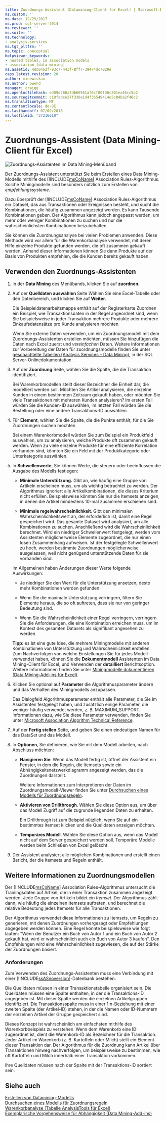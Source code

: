 ```yaml
---
title: Zuordnungs-Assistent (Datamining-Client für Excel) | Microsoft-Dokumentation
ms.custom: ''
ms.date: 12/29/2017
ms.prod: sql-server-2014
ms.reviewer: ''
ms.suite: ''
ms.technology:
- analysis-services
ms.tgt_pltfrm: ''
ms.topic: conceptual
helpviewer_keywords:
- nested tables, in association models
- association [data mining]
ms.assetid: 4db6462f-93c7-443f-8ff7-39474dc7029e
caps.latest.revision: 20
author: minewiskan
ms.author: owend
manager: craigg
ms.openlocfilehash: ed09d260a7db66561af6cf80136c801ea46cc5a2
ms.sourcegitcommit: c18fadce27f330e1d4f36549414e5c84ba2f46c2
ms.translationtype: MT
ms.contentlocale: de-DE
ms.lasthandoff: 07/02/2018
ms.locfileid: "37216610"
---
```

# <a name="associate-wizard-data-mining-client-for-excel"></a>Zuordnungs-Assistent (Data Mining-Client für Excel)
  ![Zuordnungs-Assistenten im Data Mining-Menüband](media/dmc-associate.gif "Zuordnungs-Assistent im Data Mining-Menüband")  
  
 Der Zuordnungs-Assistent unterstützt Sie beim Erstellen eines Data Mining-Modells mithilfe des [!INCLUDE[msCoName](../includes/msconame-md.md)] Association Rules-Algorithmus. Solche Miningmodelle sind besonders nützlich zum Erstellen von *empfehlungssysteme*.  
  
 Dazu überprüft der [!INCLUDE[msCoName](../includes/msconame-md.md)] Association Rules-Algorithmus ein Dataset, das aus Transaktionen oder Ereignissen besteht, und sucht die Kombinationen, die häufig zusammen angezeigt werden. Es kann Tausende Kombinationen geben. Der Algorithmus kann jedoch angepasst werden, um mehr oder weniger Kombinationen zu suchen und nur die wahrscheinlichsten Kombinationen beizubehalten.  
  
 Sie können die Zuordnungsanalyse bei vielen Problemen anwenden. Diese Methode wird vor allem für die Warenkorbanalyse verwendet, mit deren Hilfe einzelne Produkte gefunden werden, die oft zusammen gekauft werden. Anhand dieser Informationen können Sie dann Produkte auf der Basis von Produkten empfehlen, die die Kunden bereits gekauft haben.  
  
## <a name="using-the-associate-wizard"></a>Verwenden den Zuordnungs-Assistenten  
  
1.  In der **Data Mining** des Menübands, klicken Sie auf **zuordnen**.  
  
2.  Auf der **Quelldaten auswählen** Seite Wählen Sie eine Excel-Tabelle oder den Datenbereich, und klicken Sie auf **Weiter**.  
  
     Die Beispieldatenarbeitsmappe enthält auf der Registerkarte Zuordnen ein Beispiel, wie Transaktionsdaten in der Regel angeordnet sind, wenn Sie beispielsweise in jeder Transaktion mehrere Produkte oder mehrere Einkaufsdatensätze pro Kunde analysieren möchten.  
  
     Wenn Sie externe Daten verwenden, um ein Zuordnungsmodell mit dem Zuordnungs-Assistenten erstellen möchten, müssen Sie hinzufügen die Daten nach Excel zuerst und *vereinfachen* Daten. Weitere Informationen zur Vorbereitung der Daten für zuordnungsmodelle finden Sie unter [geschachtelte Tabellen &#40;Analysis Services – Data Mining&#41;](data-mining/nested-tables-analysis-services-data-mining.md), in der SQL Server-Onlinedokumentation.  
  
3.  Auf der **Zuordnung** Seite, wählen Sie die Spalte, die die Transaktion identifiziert.  
  
     Bei Warenkorbmodellen stellt dieser Bezeichner die Einheit dar, die modelliert werden soll. Möchten Sie Artikel analysieren, die einzelne Kunden in einem bestimmten Zeitraum gekauft haben, oder möchten Sie viele Transaktionen mit mehreren Kunden analysieren? Im ersten Fall würden Sie die Kunden-ID auswählen, im letzten Fall würden Sie die Bestellung oder eine andere Transaktions-ID auswählen.  
  
4.  Für **Element**, wählen Sie die Spalte, die die Punkte enthält, für die Sie Zuordnungen suchen möchten.  
  
     Bei einem Warenkorbmodell würden Sie zum Beispiel ein Produktfeld auswählen, um zu analysieren, welche Produkte oft zusammen gekauft werden. Wenn zu viele einzelne Produkte für eine effiziente Korrelation vorhanden sind, könnten Sie ein Feld mit der Produktkategorie oder Unterkategorie auswählen.  
  
5.  In **Schwellenwerte**, Sie können Werte, die steuern oder beeinflussen die Ausgabe des Modells festlegen:  
  
    -   **Minimale Unterstützung.** Gibt an, wie häufig eine Gruppe von Artikeln erscheinen muss, um als wichtig betrachtet zu werden. Der Algorithmus ignoriert alle Artikelkombinationen, die dieses Kriterium nicht erfüllen. Beispielsweise könnten Sie nur die Itemsets anzeigen, in denen die Artikel mindestens 10-mal zusammen erschienen sind.  
  
    -   **Minimale regelwahrscheinlichkeit**. Gibt den minimalen Wahrscheinlichkeitswert an, der erforderlich ist, damit eine Regel gespeichert wird. Das gesamte Dataset wird analysiert, um alle Kombinationen zu suchen. Anschließend wird die Wahrscheinlichkeit berechnet. Wird ein niedriger Schwellenwert festgelegt, werden vom Assistenten möglicherweise Elemente zugeordnet, die nur einen losen Zusammenhang aufweisen. Ist der festgelegte Schwellenwert zu hoch, werden bestimmte Zuordnungen möglicherweise ausgelassen, weil nicht genügend unterstützende Daten für sie vorhanden sind.  
  
     Im Allgemeinen haben Änderungen dieser Werte folgende Auswirkungen:  
  
    -   Je niedriger Sie den Wert für die Unterstützung ansetzen, desto mehr Kombinationen werden gefunden.  
  
    -   Wenn Sie die maximale Unterstützung verringern, filtern Sie Elemente heraus, die so oft auftreten, dass sie nur von geringer Bedeutung sind.  
  
    -   Wenn Sie die Wahrscheinlichkeit einer Regel verringern, verringern Sie die Anforderungen, die eine Kombination erreichen muss, um im Kontext des gesamten Datasets als signifikant angesehen zu werden.  
  
     **Tipp:** es ist eine gute Idee, die mehrere Miningmodelle mit anderen Kombinationen von Unterstützung und Wahrscheinlichkeit erstellen. Zum Nachverfolgen von welche Einstellungen Sie für jedes Modell verwendet haben, können Sie die **Dokumentmodell** Assistenten im Data Mining-Client für Excel, und Verwenden der **detailliert** Berichtsoption. Weitere Informationen finden Sie unter [Miningmodelle dokumentieren &#40;Data Mining-Add-ins für Excel&#41;](documenting-mining-models-data-mining-add-ins-for-excel.md).  
  
6.  Klicken Sie optional auf **Parameter** die Algorithmusparameter ändern und das Verhalten des Miningmodells anzupassen.  
  
     Das Dialogfeld Algorithmusparameter enthält alle Parameter, die Sie im Assistenten festgelegt haben, und zusätzlich einige Parameter, die weniger häufig verwendet werden, z. B. MAXIMUM_SUPPORT. Informationen dazu, wie Sie diese Parameter verwenden, finden Sie unter [Microsoft Association Algorithm Technical Reference](data-mining/microsoft-association-algorithm-technical-reference.md).  
  
7.  Auf der **Fertig stellen** Seite, und geben Sie einen eindeutigen Namen für das DataSet und das Modell.  
  
8.  In **Optionen**, Sie definieren, wie Sie mit dem Modell arbeiten, nach Abschluss möchten:  
  
    -   **Navigieren Sie**.  Wenn das Modell fertig ist, öffnet der Assistent ein Fenster, in dem die Regeln, die Itemsets sowie ein Abhängigkeitsnetzwerkdiagramm angezeigt werden, das die Zuordnungen darstellt.  
  
         Weitere Informationen zum Interpretieren der Daten im Zuordnungsmodell-Viewer finden Sie unter [Durchsuchen eines Modells für Zuordnungsregeln](browsing-an-association-rules-model.md).  
  
    -   **Aktivieren von Drillthrough**. Wählen Sie diese Option aus, um über das Modell Zugriff auf die zugrunde liegenden Daten zu erhalten.  
  
         Ein Drillthrough ist zum Beispiel nützlich, wenn Sie auf ein bestimmtes Itemset klicken und die Quelldaten anzeigen möchten.  
  
    -   **Temporäres Modell**. Wählen Sie diese Option aus, wenn das Modell nicht auf dem Server gespeichert werden soll. Temporäre Modelle werden beim Schließen von Excel gelöscht.  
  
9. Der Assistent analysiert alle möglichen Kombinationen und erstellt einen Bericht, der die Itemsets und Regeln enthält.  
  
## <a name="more-about-association-models"></a>Weitere Informationen zu Zuordnungsmodellen  
 Der [!INCLUDE[msCoName](../includes/msconame-md.md)] Association Rules-Algorithmus untersucht die Trainingsdaten auf Artikel, die in einer Transaktion zusammen angezeigt werden. Jede Gruppe von Artikeln bildet ein *Itemset*. Der Algorithmus zählt dann, wie häufig die einzelnen Itemsets auftreten, und berechnet die relative Bedeutung jedes Itemsets für alle Transaktionen.  
  
 Der Algorithmus verwendet diese Informationen zu Itemsets, um Regeln zu generieren, mit denen Zuordnungen vorhergesagt oder Empfehlungen abgegeben werden können. Eine Regel könnte beispielsweise wie folgt lauten: "Wenn der Benutzer ein Buch von Autor 1 und ein Buch von Autor 2 gekauft hat, wird er wahrscheinlich auch ein Buch von Autor 3 kaufen". Den Empfehlungen wird eine Wahrscheinlichkeit zugewiesen, die auf der Stärke der Zuordnungen basiert.  
  
### <a name="requirements"></a>Anforderungen  
 Zum Verwenden des Zuordnungs-Assistenten muss eine Verbindung mit einer [!INCLUDE[ssASnoversion](../includes/ssasnoversion-md.md)]-Datenbank bestehen.  
  
 Die Quelldaten müssen in einer Transaktionstabelle organisiert sein. Die Quelldaten müssen eine Spalte enthalten, in der die Transaktions-ID angegeben ist. Mit dieser Spalte werden die einzelnen Artikelgruppen identifiziert. Die Transaktionsspalte muss in einer 1:n-Beziehung mit einer zweiten Spalte (der Artikel-ID) stehen, in der die Namen oder ID-Nummern der einzelnen Artikel der Gruppe gespeichert sind.  
  
 Dieses Konzept ist wahrscheinlich am einfachsten mithilfe des Warenkorbbeispiels zu verstehen. Wenn dem Warenkorb eine ID zugeordnet ist, dient die Warenkorb-ID als Bezeichner für die Transaktion. Jeder Artikel im Warenkorb (z. B. Kartoffeln oder Milch) stellt ein Element dieser Transaktion dar. Der Algorithmus für die Zuordnung kann Artikel über Transaktionen hinweg nachverfolgen, um beispielsweise zu bestimmen, wie oft Kartoffeln und Milch innerhalb einer Transaktion vorkommen.  
  
 Ihre Quelldaten müssen nach der Spalte mit der Transaktions-ID sortiert sein.  
  
## <a name="see-also"></a>Siehe auch  
 [Erstellen von Datamining-Modells](creating-a-data-mining-model.md)   
 [Durchsuchen eines Modells für Zuordnungsregeln](browsing-an-association-rules-model.md)   
 [Warenkorbanalyse &#40;Tabelle AnalysisTools für Excel&#41;](shopping-basket-analysis-table-analysistools-for-excel.md)   
 [Exemplarische Vorgehensweise für Abhängigkeit &#40;Data Mining-Add-ins&#41;](dependency-network-diagram-walkthrough-data-mining-add-ins.md)  
  
  
